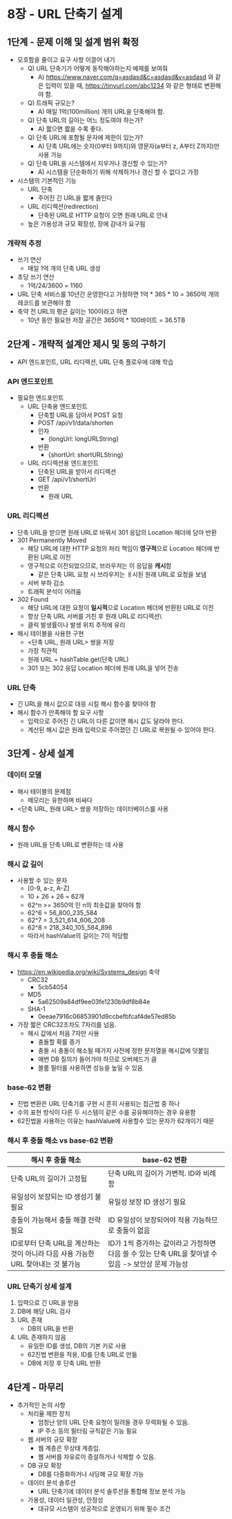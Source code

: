 # 8장 - URL 단축기 설계

## 1단계 - 문제 이해 및 설계 범위 확정
- 모호함을 줄이고 요구 사항 이끌어 내기
  - Q) URL 단축기가 어떻게 동작해야하는지 예제를 보여줘
    - A) https://www.naver.com/q=asdasd&c=asdasd&v=asdasd 와 같은 입력이 있을 때, https://tinyurl.com/abc1234 와 같은 형태로 변환해야 함.
  - Q) 트래픽 규모는?
    - A) 매일 1억(100million) 개의 URL을 단축해야 함.
  - Q) 단축 URL의 길이는 어느 정도여야 하는가?
    - A) 짧으면 짧을 수록 좋다.
  - Q) 단축 URL에 포함될 문자에 제한이 있는가?
    - A) 단축 URL에는 숫자(0부터 9까지)와 영문자(a부터 z, A부터 Z까지)만 사용 가능
  - Q) 단축 URL을 시스템에서 지우거나 갱신할 수 있는가?
    - A) 시스템을 단순화하기 위해 삭제하거나 갱신 할 수 없다고 가정
- 시스템의 기본적인 기능
  - URL 단축
    - 주어진 긴 URL을 짧게 줄인다
  - URL 리디렉션(redirection)
    - 단축된 URL로 HTTP 요청이 오면 원래 URL로 안내
  - 높은 가용성과 규모 확장성, 장애 감내가 요구됨

### 개략적 추정
- 쓰기 연산
  - 매일 1억 개의 단축 URL 생성
- 초당 쓰기 연산
  - 1억/24/3600 = 1160
- URL 단축 서비스를 10년간 운영한다고 가정하면 1억 * 365 * 10 = 3650억 개의 레코드를 보관해야 함
- 축약 전 URL의 평균 길이는 100이라고 하면
  - 10년 동안 필요한 저장 공간은 3650억 * 100바이트 = 36.5TB

## 2단계 - 개략적 설계안 제시 및 동의 구하기
- API 엔드포인트, URL 리디렉션, URL 단축 플로우에 대해 학습

### API 엔드포인트
- 필요한 엔드포인트
  - URL 단축용 엔드포인트
    - 단축할 URL을 담아서 POST 요청
    - POST /api/v1/data/shorten
    - 인자
      - {longUrl: longURLString}
    - 반환
      - {shortUrl: shortURLString}
  - URL 리디렉션용 엔드포인트
    - 단축된 URL을 받아서 리디렉션
    - GET /api/v1/shortUrl
    - 반환
      - 원래 URL

### URL 리디렉션
- 단축 URL을 받으면 원래 URL로 바꿔서 301 응답의 Location 헤더에 담아 반환
- 301 Permanently Moved
  - 해당 URL에 대한 HTTP 요청의 처리 책임이 **영구적**으로 Location 헤더에 반환된 URL로 이전
  - 영구적으로 이전되었으므로, 브라우저는 이 응답을 **캐시**함
    - 같은 단축 URL 요청 시 브라우저는 ㅐ시된 원래 URL로 요청을 보냄
  - 서버 부하 감소
  - 트래픽 분석이 어려움
- 302 Found
  - 해당 URL에 대한 요청이 **일시적**으로 Location 헤더에 반환된 URL로 이전
  - 항상 단축 URL 서버를 거친 후 원래 URL로 리디렉션\
  - 클릭 발생률이나 발생 위치 추적에 유리
- 해시 테이블을 사용한 구현
  - <단축 URL, 원래 URL> 쌍을 저장
  - 가장 직관적
  - 원래 URL = hashTable.get(단축 URL)
  - 301 또는 302 응답 Location 헤더에 원래 URL을 넣어 전송

### URL 단축
- 긴 URL을 해시 값으로 대응 시킬 해시 함수를 찾아야 함
- 해시 함수가 만족해야 할 요구 사항
  - 입력으로 주어진 긴 URL이 다른 값이면 해시 값도 달라야 한다.
  - 계산된 해시 값은 원래 입력으로 주어졌던 긴 URL로 복원될 수 있어야 한다.

## 3단계 - 상세 설계
### 데이터 모델
- 해시 테이블의 문제점
  - 메모리는 유한하며 비싸다
- <단축 URL, 원래 URL> 쌍을 저장하는 데이터베이스를 사용

### 해시 함수
- 원래 URL을 단축 URL로 변환하는 데 사용

### 해시 값 길이
- 사용할 수 있는 문자
  - [0-9, a-z, A-Z]
  - 10 + 26 + 26 = 62개
  - 62^n >= 3650억 인 n의 최솟값을 찾아야 함
  - 62^6 = 56_800_235_584
  - 62^7 = 3_521_614_606_208
  - 62^8 = 218_340_105_584_896
  - 따라서 hashValue의 길이는 7이 적당함

### 해시 후 충돌 해소
- https://en.wikipedia.org/wiki/Systems_design 축약
  - CRC32
    - 5cb54054
  - MD5
    - 5a62509a84df9ee03fe1230b9df8b84e
  - SHA-1
    - 0eeae7916c06853901d9ccbefbfcaf4de57ed85b
- 가장 짧은 CRC32조차도 7자리를 넘음.
  - 해시 값에서 처음 7자만 사용
    - 충돌할 확률 증가
    - 충돌 시 충돌이 해소될 때가지 사전에 정한 문자열을 해시값에 덧붙임
    - 매번 DB 질의가 들어가야 하므로 오버헤드가 큼
    - 블룸 필터를 사용하면 성능을 높일 수 있음

### base-62 변환
- 진법 변환은 URL 단축기를 구현 시 흔히 사용되는 접근법 중 하나
- 수의 표현 방식이 다른 두 시스템이 같은 수를 공유해야하는 경우 유용함
- 62진법을 사용하는 이유는 hashValue에 사용할수 있는 문자가 62개이기 때문

### 해시 후 충돌 해소 vs base-62 변환
해시 후 충돌 해소 | base-62 변환
--- | ---
단축 URL의 길이가 고정됨 | 단축 URL의 길이가 가변적. ID와 비례함
유일성이 보장되는 ID 생성기 불필요 | 유일성 보장 ID 생성기 필요
충돌이 가능해서 충돌 해결 전략 필요 | ID 유일성이 보장되어야 적용 가능하므로 충돌이 없음
ID로부터 단축 URL을 계산하는 것이 아니라 다음 사용 가능한 URL 찾아내는 것 불가능 | ID가 1씩 증가하는 값이라고 가정하면 다음 쓸 수 있는 단축 URL을 찾아낼 수 있음 -> 보안상 문제 가능성

### URL 단축기 상세 설계
1. 입력으로 긴 URL을 받음
2. DB에 해당 URL 검사
3. URL 존재
   - DB의 URL을 반환
4. URL 존재하지 않음
   - 유일한 ID를 생성, DB의 기본 키로 사용
   - 62진법 변환을 적용, ID를 단축 URL로 만듦
   - DB에 저장 후 단축 URL 반환

## 4단계 - 마무리
- 추가적인 논의 사항
  - 처리율 제한 장치
    - 엄청난 양의 URL 단축 요청이 밀려들 경우 무력화될 수 있음.
    - IP 주소 등의 필터링 규칙같은 기능 필요
  - 웹 서버의 규모 확장
    - 웹 계층은 무상태 계층임.
    - 웹 서버를 자유로이 증설하거나 삭제할 수 있음.
  - DB 규모 확장
    - DB를 다중화하거나 샤딩해 규모 확장 가능
  - 데이터 분석 솔루션
    - URL 단축기에 데이터 분석 솔루션을 통합해 정보 분석 가능
  - 가용성, 데이터 일관성, 안정성
    - 대규모 시스템이 성공적으로 운영되기 위해 필수 조건